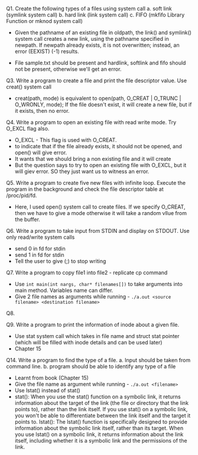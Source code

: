 Q1. Create the following types of a files using system call
a. soft link (symlink system call)
b. hard link (link system call)
c. FIFO (mkfifo Library Function or mknod system call)

- Given the pathname of an existing file in oldpath, the link() and symlink() system call creates a new link, using the pathname specified in newpath. If newpath already exists, it is not overwritten; instead, an error (EEXIST) (-1) results.

- File sample.txt should be present and hardlink, softlink and fifo should not be present, otherwise we'll get an error.

Q3. Write a program to create a file and print the file descriptor value. Use creat() system call
- creat(path, mode) is equivalent to
open(path, O_CREAT | O_TRUNC | O_WRONLY, mode);
If the file doesn't exist, it will create a new file, but if it exists, then no error.

Q4. Write a program to open an existing file with read write mode. Try O_EXCL flag also.
- O_EXCL - This flag is used with O_CREAT.
- to indicate that if the file already exists, it should not be opened, and open() will give error.
- It wants that we should bring a non existing file and it will create
- But the question says to try to open an existing file with O_EXCL, but it will giev error. SO they just want us to witness an error.

Q5. Write a program to create five new files with infinite loop. Execute the program in the background and check the file descriptor table at /proc/pid/fd.
- Here, I used open() system call to create files.
If we specify O_CREAT, then we have to give a mode otherwise it will take a random vllue from the buffer.

Q6. Write a program to take input from STDIN and display on STDOUT. Use only read/write system calls
- send 0 in fd for stdin
- send 1 in fd for stdin
- Tell the user to give (;) to stop writing

Q7. Write a program to copy file1 into file2 - replicate cp command
- Use ```int main(int nargs, char* filenames[])``` to take arguments into main method. Variables name can differ.
- Give 2 file names as arguments while running - ```./a.out <source filename> <destination filename>```

Q8. 

Q9. Write a program to print the information of inode about a given file.
- Use stat system call which takes in file name and struct stat pointer (which will be filled with inode details and can be used later)
- Chapter 15

Q14. Write a program to find the type of a file.
a. Input should be taken from command line.
b. program should be able to identify any type of a file
- Learnt from book (Chapter 15)
- Give the file name as argument while running - ```./a.out <filename>```
- Use lstat() instead of stat()
- stat():
When you use the stat() function on a symbolic link, it returns information about the target of the link (the file or directory that the link points to), rather than the link itself.
If you use stat() on a symbolic link, you won't be able to differentiate between the link itself and the target it points to.
lstat():
The lstat() function is specifically designed to provide information about the symbolic link itself, rather than its target.
When you use lstat() on a symbolic link, it returns information about the link itself, including whether it is a symbolic link and the permissions of the link.